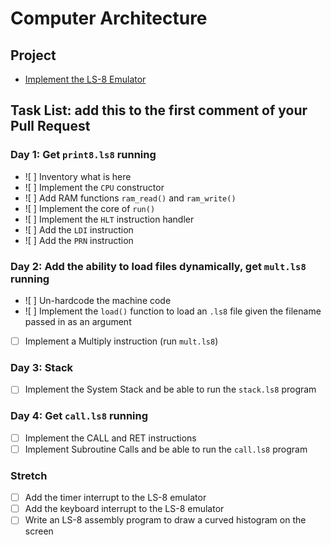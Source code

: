 # Computer Architecture

## Project

* [Implement the LS-8 Emulator](ls8/)

## Task List: add this to the first comment of your Pull Request

### Day 1: Get `print8.ls8` running

- ![ ] Inventory what is here
- ![ ] Implement the `CPU` constructor
- ![ ] Add RAM functions `ram_read()` and `ram_write()`
- ![ ] Implement the core of `run()`
- ![ ] Implement the `HLT` instruction handler
- ![ ] Add the `LDI` instruction
- ![ ] Add the `PRN` instruction

### Day 2: Add the ability to load files dynamically, get `mult.ls8` running

- ![ ] Un-hardcode the machine code
- ![ ] Implement the `load()` function to load an `.ls8` file given the filename
      passed in as an argument
- [ ] Implement a Multiply instruction (run `mult.ls8`)

### Day 3: Stack

- [ ] Implement the System Stack and be able to run the `stack.ls8` program

### Day 4: Get `call.ls8` running

- [ ] Implement the CALL and RET instructions
- [ ] Implement Subroutine Calls and be able to run the `call.ls8` program

### Stretch

- [ ] Add the timer interrupt to the LS-8 emulator
- [ ] Add the keyboard interrupt to the LS-8 emulator
- [ ] Write an LS-8 assembly program to draw a curved histogram on the screen

